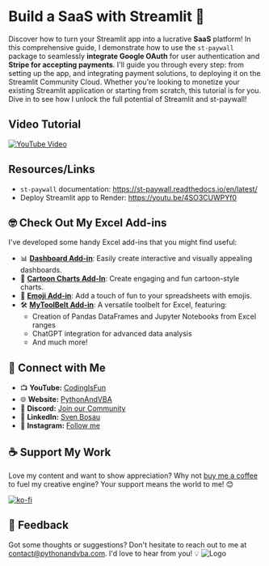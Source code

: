 # Build a SaaS with Streamlit 🚀
Discover how to turn your Streamlit app into a lucrative **SaaS** platform! In this comprehensive guide, I demonstrate how to use the `st-paywall` package to seamlessly **integrate Google OAuth** for user authentication and **Stripe for accepting payments**. I'll guide you through every step: from setting up the app, and integrating payment solutions, to deploying it on the Streamlit Community Cloud. Whether you're looking to monetize your existing Streamlit application or starting from scratch, this tutorial is for you. Dive in to see how I unlock the full potential of Streamlit and st-paywall!

## Video Tutorial
[![YouTube Video](https://img.youtube.com/vi/SR_4xM3KZpI/0.jpg)](https://youtu.be/SR_4xM3KZpI)

## Resources/Links
- `st-paywall` documentation: https://st-paywall.readthedocs.io/en/latest/
- Deploy Streamlit app to Render: https://youtu.be/4SO3CUWPYf0



## 🤓 Check Out My Excel Add-ins
I've developed some handy Excel add-ins that you might find useful:

- 📊 **[Dashboard Add-in](https://pythonandvba.com/grafly)**: Easily create interactive and visually appealing dashboards.
- 🎨 **[Cartoon Charts Add-In](https://pythonandvba.com/cuteplots)**: Create engaging and fun cartoon-style charts.
- 🤪 **[Emoji Add-in](https://pythonandvba.com/emojify)**: Add a touch of fun to your spreadsheets with emojis.
- 🛠️ **[MyToolBelt Add-in](https://pythonandvba.com/mytoolbelt)**: A versatile toolbelt for Excel, featuring:
  - Creation of Pandas DataFrames and Jupyter Notebooks from Excel ranges
  - ChatGPT integration for advanced data analysis
  - And much more!



## 🤝 Connect with Me
- 📺 **YouTube:** [CodingIsFun](https://youtube.com/c/CodingIsFun)
- 🌐 **Website:** [PythonAndVBA](https://pythonandvba.com)
- 💬 **Discord:** [Join our Community](https://pythonandvba.com/discord)
- 💼 **LinkedIn:** [Sven Bosau](https://www.linkedin.com/in/sven-bosau/)
- 📸 **Instagram:** [Follow me](https://www.instagram.com/sven_bosau/)

## ☕️ Support My Work
Love my content and want to show appreciation? Why not [buy me a coffee](https://pythonandvba.com/coffee-donation) to fuel my creative engine? Your support means the world to me! 😊

[![ko-fi](https://ko-fi.com/img/githubbutton_sm.svg)](https://pythonandvba.com/coffee-donation)

## 💌 Feedback
Got some thoughts or suggestions? Don't hesitate to reach out to me at contact@pythonandvba.com. I'd love to hear from you! 💡
![Logo](https://www.pythonandvba.com/banner-img)
